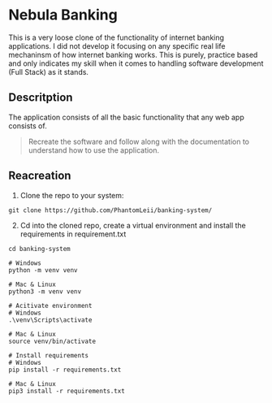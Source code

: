 # Nebula Banking

This is a very loose clone of the functionality of internet banking applications. I did not develop it focusing on any specific real life mechaninsm of how internet banking works. This is purely, practice based and only indicates my skill when it comes to handling software development (Full Stack) as it stands.

## Descritption
The application consists of all the basic functionality that any web app consists of.

> Recreate the software and follow along with the documentation to understand how to use the application.

## Reacreation
1. Clone the repo to your system:
```shell
git clone https://github.com/PhantomLeii/banking-system/
```
2. Cd into the cloned repo, create a virtual environment and install the requirements in requirement.txt
```shell
cd banking-system

# Windows
python -m venv venv

# Mac & Linux
python3 -m venv venv

# Acitivate environment
# Windows
.\venv\Scripts\activate

# Mac & Linux
source venv/bin/activate

# Install requirements
# Windows
pip install -r requirements.txt

# Mac & Linux
pip3 install -r requirements.txt
```